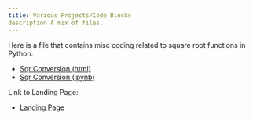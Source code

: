 ```yaml
---
title: Various Projects/Code Blocks
description A mix of files.
---
```


Here is a file that contains misc coding related to square root functions in Python.
- [Sqr Conversion (html)](SqrConversion.html)
- [Sqr Conversion (ipynb)](SqrConversion.ipynb)

Link to Landing Page: 
- [Landing Page](https://englundj.github.io/)
